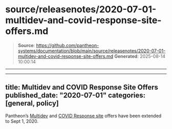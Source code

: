 # source/releasenotes/2020-07-01-multidev-and-covid-response-site-offers.md

> **Source**: https://github.com/pantheon-systems/documentation/blob/main/source/releasenotes/2020-07-01-multidev-and-covid-response-site-offers.md
> **Generated**: 2025-08-14 10:00:14

---

---
title: Multidev and COVID Response Site Offers
published_date: "2020-07-01"
categories: [general, policy]
---
Pantheon’s [Multidev](/guides/multidev) and [COVID Response site](/crisis-response-upstream) offers have been extended to Sept 1, 2020.
